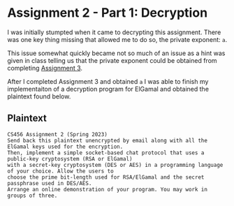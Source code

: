 # Assignment 2 - Part 1: Decryption

I was initially stumpted when it came to decrypting this assignment. There was one key thing missing that allowed me to do so, the private exponent: `a`.

This issue somewhat quickly became not so much of an issue as a hint was given in class telling us that the private exponent could be obtained from completing [Assignment 3](../../Assignment-3/).

After I completed Assignment 3 and obtained `a` I was able to finish my implementaiton of a decryption program for ElGamal and obtained the plaintext found below.


## Plaintext
```
CS456 Assignment 2 (Spring 2023)
Send back this plaintext unencrypted by email along with all the ElGamal keys used for the encryption.
Then, implement a simple socket-based chat protocol that uses a public-key cryptosystem (RSA or ElGamal) 
with a secret-key cryptosystem (DES or AES) in a programming language of your choice. Allow the users to 
choose the prime bit-length used for RSA/ElGamal and the secret passphrase used in DES/AES. 
Arrange an online demonstration of your program. You may work in groups of three.
```
